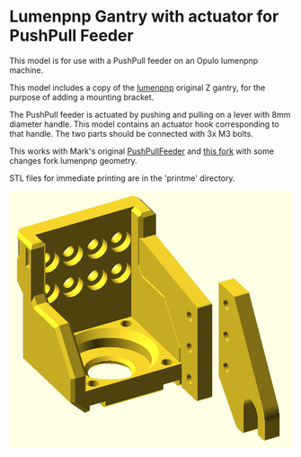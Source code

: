 # Lumenpnp Gantry with actuator for PushPull Feeder

This model is for use with a PushPull feeder on an Opulo lumenpnp machine.

This model includes a copy of the [lumenpnp](https://github.com/opulo-inc/lumenpnp)
original Z gantry, for the purpose of adding a mounting bracket.

The PushPull feeder is actuated by pushing and pulling on a lever with 8mm diameter
handle. This model contains an actuator hook corresponding to that handle. The two parts
should be connected with 3x M3 bolts.

This works with Mark's original [PushPullFeeder](https://github.com/markmaker/PushPullFeeder)
and [this fork](https://github.com/tobydickenson/PushPullFeeder) with some changes fork
lumenpnp geometry.

STL files for immediate printing are in the 'printme' directory.

![Z Gantry with hook acutator](img/gantry.jpg)

